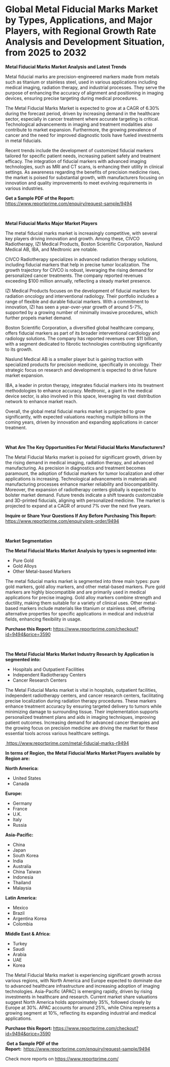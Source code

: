 <p><h1>Global Metal Fiducial Marks Market by Types, Applications, and Major Players, with Regional Growth Rate Analysis and Development Situation, from 2025 to 2032</h1></p><p><strong>Metal Fiducial Marks Market Analysis and Latest Trends</strong></p>
<p><p>Metal fiducial marks are precision-engineered markers made from metals such as titanium or stainless steel, used in various applications including medical imaging, radiation therapy, and industrial processes. They serve the purpose of enhancing the accuracy of alignment and positioning in imaging devices, ensuring precise targeting during medical procedures.</p><p>The Metal Fiducial Marks Market is expected to grow at a CAGR of 6.30% during the forecast period, driven by increasing demand in the healthcare sector, especially in cancer treatment where accurate targeting is critical. Technological advancements in imaging and treatment modalities also contribute to market expansion. Furthermore, the growing prevalence of cancer and the need for improved diagnostic tools have fueled investments in metal fiducials.</p><p>Recent trends include the development of customized fiducial markers tailored for specific patient needs, increasing patient safety and treatment efficacy. The integration of fiducial markers with advanced imaging technologies, such as MRI and CT scans, is enhancing their utility in clinical settings. As awareness regarding the benefits of precision medicine rises, the market is poised for substantial growth, with manufacturers focusing on innovation and quality improvements to meet evolving requirements in various industries.</p></p>
<p><strong>Get a Sample PDF of the Report:&nbsp;</strong> <a href="https://www.reportprime.com/enquiry/request-sample/9494?utm_campaign=2233&utm_medium=2&utm_source=Github&utm_content=ia&utm_term=20032025&utm_id=metal-fiducial-marks">https://www.reportprime.com/enquiry/request-sample/9494</a></p>
<p>&nbsp;</p>
<p><strong>Metal Fiducial Marks Major Market Players</strong></p>
<p><p>The metal fiducial marks market is increasingly competitive, with several key players driving innovation and growth. Among these, CIVCO Radiotherapy, IZI Medical Products, Boston Scientific Corporation, Naslund Medical AB, IBA, and Medtronic are notable. </p><p>CIVCO Radiotherapy specializes in advanced radiation therapy solutions, including fiducial markers that help in precise tumor localization. The growth trajectory for CIVCO is robust, leveraging the rising demand for personalized cancer treatments. The company reported revenues exceeding $100 million annually, reflecting a steady market presence.</p><p>IZI Medical Products focuses on the development of fiducial markers for radiation oncology and interventional radiology. Their portfolio includes a range of flexible and durable fiducial markers. With a commitment to innovation, IZI has seen a year-over-year growth of around 5-7%, supported by a growing number of minimally invasive procedures, which further propels market demand.</p><p>Boston Scientific Corporation, a diversified global healthcare company, offers fiducial markers as part of its broader interventional cardiology and radiology solutions. The company has reported revenues over $11 billion, with a segment dedicated to fibrotic technologies contributing significantly to its growth.</p><p>Naslund Medical AB is a smaller player but is gaining traction with specialized products for precision medicine, specifically in oncology. Their strategic focus on research and development is expected to drive future market expansion.</p><p>IBA, a leader in proton therapy, integrates fiducial markers into its treatment methodologies to enhance accuracy. Medtronic, a giant in the medical device sector, is also involved in this space, leveraging its vast distribution network to enhance market reach.</p><p>Overall, the global metal fiducial marks market is projected to grow significantly, with expected valuations reaching multiple billions in the coming years, driven by innovation and expanding applications in cancer treatment.</p></p>
<p>&nbsp;</p>
<p><strong>What Are The Key Opportunities For Metal Fiducial Marks Manufacturers?</strong></p>
<p><p>The Metal Fiducial Marks market is poised for significant growth, driven by the rising demand in medical imaging, radiation therapy, and advanced manufacturing. As precision in diagnostics and treatment becomes paramount, the adoption of fiducial markers for tumor localization and other applications is increasing. Technological advancements in materials and manufacturing processes enhance marker reliability and biocompatibility. Moreover, the expansion of radiotherapy centers globally is expected to bolster market demand. Future trends indicate a shift towards customizable and 3D-printed fiducials, aligning with personalized medicine. The market is projected to expand at a CAGR of around 7% over the next five years.</p></p>
<p><strong>Inquire or Share Your Questions If Any Before Purchasing This Report:</strong> <a href="https://www.reportprime.com/enquiry/pre-order/9494?utm_campaign=2233&utm_medium=2&utm_source=Github&utm_content=ia&utm_term=20032025&utm_id=metal-fiducial-marks">https://www.reportprime.com/enquiry/pre-order/9494</a></p>
<p>&nbsp;</p>
<p><strong>Market Segmentation</strong></p>
<p><strong>The Metal Fiducial Marks Market Analysis by types is segmented into:</strong></p>
<p><ul><li>Pure Gold</li><li>Gold Alloys</li><li>Other Metal-based Markers</li></ul></p>
<p><p>The metal fiducial marks market is segmented into three main types: pure gold markers, gold alloy markers, and other metal-based markers. Pure gold markers are highly biocompatible and are primarily used in medical applications for precise imaging. Gold alloy markers combine strength and ductility, making them suitable for a variety of clinical uses. Other metal-based markers include materials like titanium or stainless steel, offering alternative properties for specific applications in medical and industrial fields, enhancing flexibility in usage.</p></p>
<p><strong>Purchase this Report:&nbsp;</strong><a href="https://www.reportprime.com/checkout?id=9494&price=3590&utm_campaign=2233&utm_medium=2&utm_source=Github&utm_content=ia&utm_term=20032025&utm_id=metal-fiducial-marks">https://www.reportprime.com/checkout?id=9494&price=3590</a></p>
<p>&nbsp;</p>
<p><strong>The Metal Fiducial Marks Market Industry Research by Application is segmented into:</strong></p>
<p><ul><li>Hospitals and Outpatient Facilities</li><li>Independent Radiotherapy Centers</li><li>Cancer Research Centers</li></ul></p>
<p><p>The Metal Fiducial Marks market is vital in hospitals, outpatient facilities, independent radiotherapy centers, and cancer research centers, facilitating precise localization during radiation therapy procedures. These markers enhance treatment accuracy by ensuring targeted delivery to tumors while minimizing damage to surrounding tissue. Their implementation supports personalized treatment plans and aids in imaging techniques, improving patient outcomes. Increasing demand for advanced cancer therapies and the growing focus on precision medicine are driving the market for these essential tools across various healthcare settings.</p></p>
<p><a href="https://www.reportprime.com/metal-fiducial-marks-r9494?utm_campaign=2233&utm_medium=2&utm_source=Github&utm_content=ia&utm_term=20032025&utm_id=metal-fiducial-marks">&nbsp;https://www.reportprime.com/metal-fiducial-marks-r9494</a></p>
<p><strong>In terms of Region, the Metal Fiducial Marks Market Players available by Region are:</strong></p>
<p>
    <p> <strong> North America: </strong>
        <ul>
            <li>United States</li>
            <li>Canada</li>
        </ul>
        </p> 
    <p> <strong> Europe: </strong>
        <ul>
            <li>Germany</li>
            <li>France</li>
            <li>U.K.</li>
            <li>Italy</li>
            <li>Russia</li>
        </ul>
        </p> 
    <p> <strong> Asia-Pacific: </strong>
        <ul>
            <li>China</li>
            <li>Japan</li>
            <li>South Korea</li>
            <li>India</li>
            <li>Australia</li>
            <li>China Taiwan</li>
            <li>Indonesia</li>
            <li>Thailand</li>
            <li>Malaysia</li>
        </ul>
        </p> 
    <p> <strong> Latin America: </strong>
        <ul>
            <li>Mexico</li>
            <li>Brazil</li>
            <li>Argentina Korea</li>
            <li>Colombia</li>
        </ul>
        </p> 
    <p> <strong> Middle East & Africa: </strong>
        <ul>
            <li>Turkey</li>
            <li>Saudi</li>
            <li>Arabia</li>
            <li>UAE</li>
            <li>Korea</li>
        </ul>
    </p>
    </p>
<p><p>The Metal Fiducial Marks market is experiencing significant growth across various regions, with North America and Europe expected to dominate due to advanced healthcare infrastructure and increasing adoption of imaging technologies. Asia-Pacific (APAC) is emerging rapidly, driven by rising investments in healthcare and research. Current market share valuations suggest North America holds approximately 35%, followed closely by Europe at 30%. APAC accounts for around 25%, while China represents a growing segment at 10%, reflecting its expanding industrial and medical applications.</p></p>
<p><strong>Purchase this Report: </strong><a href="https://www.reportprime.com/checkout?id=9494&price=3590&utm_campaign=2233&utm_medium=2&utm_source=Github&utm_content=ia&utm_term=20032025&utm_id=metal-fiducial-marks">https://www.reportprime.com/checkout?id=9494&price=3590</a></p>
<p>&nbsp;<strong>Get a Sample PDF of the Report:&nbsp;&nbsp;</strong><a href="https://www.reportprime.com/enquiry/request-sample/9494?utm_campaign=2233&utm_medium=2&utm_source=Github&utm_content=ia&utm_term=20032025&utm_id=metal-fiducial-marks">https://www.reportprime.com/enquiry/request-sample/9494</a></p>
<p><strong></strong></p>
<p>Check more reports on <a href="https://www.reportprime.com/?utm_campaign=2233&utm_medium=2&utm_source=Github&utm_content=ia&utm_term=20032025&utm_id=metal-fiducial-marks">https://www.reportprime.com/</a></p>